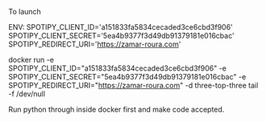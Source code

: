 To launch

ENV:
SPOTIPY_CLIENT_ID='a151833fa5834cecaded3ce6cbd3f906'
SPOTIPY_CLIENT_SECRET='5ea4b9377f3d49db91379181e016cbac'
SPOTIPY_REDIRECT_URI='https://zamar-roura.com'



docker run -e SPOTIPY_CLIENT_ID="a151833fa5834cecaded3ce6cbd3f906" -e SPOTIPY_CLIENT_SECRET="5ea4b9377f3d49db91379181e016cbac" -e SPOTIPY_REDIRECT_URI="https://zamar-roura.com"  -d three-top-three tail -f /dev/null

Run python through inside docker first and make code accepted.
